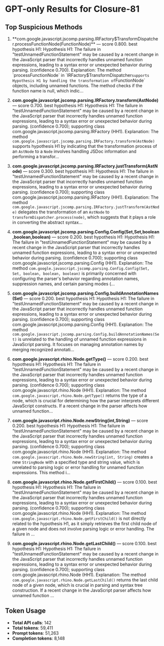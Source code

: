 # GPT-only Results for Closure-81

## Top Suspicious Methods

1. **com.google.javascript.jscomp.parsing.IRFactory$TransformDispatcher.processFunctionNode(FunctionNode)** — score 0.800. best hypothesis H1: Hypothesis H1: The failure in "testUnnamedFunctionStatement" may be caused by a recent change in the JavaScript parser that incorrectly handles unnamed function expressions, leading to a syntax error or unexpected behavior during parsing. (confidence 0.700).
    Explanation: The method `processFunctionNode` in `IRFactory$TransformDispatcher` supports Hypothesis H1 by handling the transformation of `FunctionNode` objects, including unnamed functions. The method checks if the function name is null, which indic...

2. **com.google.javascript.jscomp.parsing.IRFactory.transform(AstNode)** — score 0.700. best hypothesis H1: Hypothesis H1: The failure in "testUnnamedFunctionStatement" may be caused by a recent change in the JavaScript parser that incorrectly handles unnamed function expressions, leading to a syntax error or unexpected behavior during parsing. (confidence 0.700); supporting class com.google.javascript.jscomp.parsing.IRFactory (HH1).
    Explanation: The method `com.google.javascript.jscomp.parsing.IRFactory.transform(AstNode)` supports hypothesis H1 by indicating that the transformation process of an `AstNode` to a `Node` involves handling JSDoc information and performing a transfor...

3. **com.google.javascript.jscomp.parsing.IRFactory.justTransform(AstNode)** — score 0.300. best hypothesis H1: Hypothesis H1: The failure in "testUnnamedFunctionStatement" may be caused by a recent change in the JavaScript parser that incorrectly handles unnamed function expressions, leading to a syntax error or unexpected behavior during parsing. (confidence 0.700); supporting class com.google.javascript.jscomp.parsing.IRFactory (HH1).
    Explanation: The method `com.google.javascript.jscomp.parsing.IRFactory.justTransform(AstNode)` delegates the transformation of an `AstNode` to `transformDispatcher.process(node)`, which suggests that it plays a role in converting the abstract syntax...

4. **com.google.javascript.jscomp.parsing.Config.Config(Set,Set,boolean,boolean,boolean)** — score 0.200. best hypothesis H1: Hypothesis H1: The failure in "testUnnamedFunctionStatement" may be caused by a recent change in the JavaScript parser that incorrectly handles unnamed function expressions, leading to a syntax error or unexpected behavior during parsing. (confidence 0.700); supporting class com.google.javascript.jscomp.parsing.Config (HH1).
    Explanation: The method `com.google.javascript.jscomp.parsing.Config.Config(Set, Set, boolean, boolean, boolean)` is primarily concerned with configuring the parser's behavior regarding annotation names, suppression names, and certain parsing modes (...

5. **com.google.javascript.jscomp.parsing.Config.buildAnnotationNames(Set)** — score 0.200. best hypothesis H1: Hypothesis H1: The failure in "testUnnamedFunctionStatement" may be caused by a recent change in the JavaScript parser that incorrectly handles unnamed function expressions, leading to a syntax error or unexpected behavior during parsing. (confidence 0.700); supporting class com.google.javascript.jscomp.parsing.Config (HH1).
    Explanation: The method `com.google.javascript.jscomp.parsing.Config.buildAnnotationNames(Set)` is unrelated to the handling of unnamed function expressions in JavaScript parsing. It focuses on managing annotation names by merging recognized annotati...

6. **com.google.javascript.rhino.Node.getType()** — score 0.200. best hypothesis H1: Hypothesis H1: The failure in "testUnnamedFunctionStatement" may be caused by a recent change in the JavaScript parser that incorrectly handles unnamed function expressions, leading to a syntax error or unexpected behavior during parsing. (confidence 0.700); supporting class com.google.javascript.rhino.Node (HH1).
    Explanation: The method `com.google.javascript.rhino.Node.getType()` returns the type of a node, which is crucial for determining how the parser interprets different JavaScript constructs. If a recent change in the parser affects how unnamed function...

7. **com.google.javascript.rhino.Node.newString(int,String)** — score 0.200. best hypothesis H1: Hypothesis H1: The failure in "testUnnamedFunctionStatement" may be caused by a recent change in the JavaScript parser that incorrectly handles unnamed function expressions, leading to a syntax error or unexpected behavior during parsing. (confidence 0.700); supporting class com.google.javascript.rhino.Node (HH1).
    Explanation: The method `com.google.javascript.rhino.Node.newString(int, String)` creates a new `StringNode` with a specified type and string value, which is unrelated to parsing logic or error handling for unnamed function expressions. This method i...

8. **com.google.javascript.rhino.Node.getFirstChild()** — score 0.100. best hypothesis H1: Hypothesis H1: The failure in "testUnnamedFunctionStatement" may be caused by a recent change in the JavaScript parser that incorrectly handles unnamed function expressions, leading to a syntax error or unexpected behavior during parsing. (confidence 0.700); supporting class com.google.javascript.rhino.Node (HH1).
    Explanation: The method `com.google.javascript.rhino.Node.getFirstChild()` is not directly related to the hypothesis H1, as it simply retrieves the first child node of a given node and does not involve parsing logic or error handling. The failure in ...

9. **com.google.javascript.rhino.Node.getLastChild()** — score 0.100. best hypothesis H1: Hypothesis H1: The failure in "testUnnamedFunctionStatement" may be caused by a recent change in the JavaScript parser that incorrectly handles unnamed function expressions, leading to a syntax error or unexpected behavior during parsing. (confidence 0.700); supporting class com.google.javascript.rhino.Node (HH1).
    Explanation: The method `com.google.javascript.rhino.Node.getLastChild()` returns the last child node of a given node, which is crucial in parsing and syntax tree construction. If a recent change in the JavaScript parser affects how unnamed function ...


## Token Usage

- **Total API calls**: 142
- **Total tokens**: 59,411
- **Prompt tokens**: 51,263
- **Completion tokens**: 8,148
